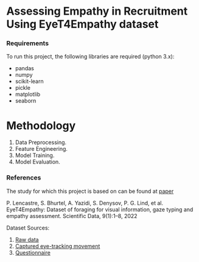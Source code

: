 # Assessing Empathy in Recruitment Using EyeT4Empathy dataset

### Requirements
To run this project,  the following libraries are required (python 3.x):

* pandas
* numpy
* scikit-learn
* pickle
* matplotlib
* seaborn


# Methodology

1. Data Preprocessing.
2. Feature Engineering.
3. Model Training.
4. Model Evaluation.

### References

The study for which this project is based on can be found at [paper](https://www.nature.com/articles/s41597-022-01862-w#Bib1) 

P. Lencastre, S. Bhurtel, A. Yazidi, S. Denysov, P. G. Lind, et al. EyeT4Empathy: Dataset of foraging for visual information, gaze typing and empathy assessment. Scientific Data, 9(1):1–8, 2022

Dataset Sources:
1. [Raw data](https://doi.org/10.6084/m9.figshare.19209714.v1)
2. [Captured eye-tracking movement](https://doi.org/10.6084/m9.figshare.19729636.v2)
3. [Questionnaire](https://doi.org/10.6084/m9.figshare.19657323.v2)


